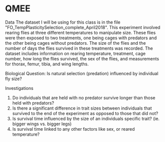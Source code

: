 # QMEE

Data
The dataset I will be using for this class is in the file "FO_TempPlasticitySelection_complete_April2018". This experiment involved rearing flies at three different temperatures to manipulate size. These flies were then exposed to two treatments, one being cages with predators and the other being cages without predators. The size of the flies and the number of days the flies survived in these treatments was recorded.
The dataset includes information on rearing temperature, treatment, cage number, how long the flies survived, the sex of the flies, and measurements for thorax, femur, tibia, and wing lengths. 

Biological Question:
Is natural selection (predation) influenced by individual fly size?

Investigations
1) Do individuals that are held with no predator survive longer than those held with predators?
2) Is there a significant difference in trait sizes between individuals that survived to the end of the experiment as opposed to those that did not?
3) Is survival time influenced by the size of an individuals specific trait? (ie. bigger wings vs. bigger legs)
4) Is survival time linked to any other factors like sex, or reared temperature?